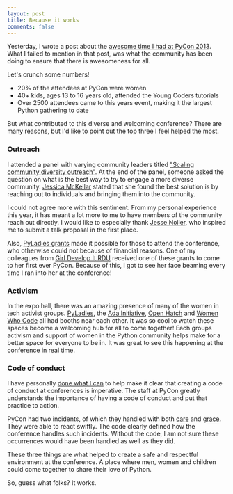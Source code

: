 ```yaml
---
layout: post
title: Because it works
comments: false
---
```


Yesterday, I wrote a post about the [awesome time I had at PyCon 2013](/blog/2013/03/20/thoughts-after-attending-my-second-pycon/). What I failed to mention in that post, was what the community has been doing to ensure that there is awesomeness for all.

Let's crunch some numbers!

- 20% of the attendees at PyCon were women
- 40+ kids, ages 13 to 16 years old, attended the Young Coders tutorials
- Over 2500 attendees came to this years event, making it the largest Python gathering to date

But what contributed to this diverse and welcoming conference? There are many reasons, but I'd like to point out the top three I feel helped the most.

### Outreach

I attended a panel with varying community leaders titled ["Scaling community diversity outreach"](https://us.pycon.org/2013/schedule/presentation/104/). At the end of the panel, someone asked the question on what is the best way to try to engage a more diverse community. [Jessica McKellar](http://web.mit.edu/jesstess/) stated that she found the best solution is by reaching out to individuals and bringing them into the community.

I could not agree more with this sentiment. From my personal experience this year, it has meant a lot more to me to have members of the community reach out directly. I would like to especially thank [Jesse Noller](http://jessenoller.com/), who inspired me to submit a talk proposal in the first place.

Also, [PyLadies grants](https://us.pycon.org/2013/assistance/) made it possible for those to attend the conference, who otherwise could not because of financial reasons. One of my colleagues from [Girl Develop It RDU](http://www.meetup.com/Girl-Develop-It-RDU/) received one of these grants to come to her first ever PyCon. Because of this, I got to see her face beaming every time I ran into her at the conference!

### Activism

In the expo hall, there was an amazing presence of many of the women in tech activist groups. [PyLadies](http://www.pyladies.com/), the [Ada Initiative](http://adainitiative.org/), [Open Hatch](https://openhatch.org/) and [Women Who Code](http://www.meetup.com/Women-Who-Code-SF/) all had booths near each other. It was so cool to watch these spaces become a welcoming hub for all to come together! Each groups activism and support of women in the Python community helps make for a better space for everyone to be in. It was great to see this happening at the conference in real time.

### Code of conduct

I have personally [done what I can](http://letsgetlouder.com/) to help make it clear that creating a code of conduct at conferences is imperative. The staff at PyCon greatly understands the importance of having a code of conduct and put that practice to action. 

PyCon had two incidents, of which they handled with both [care](http://pycon.blogspot.com/2013/03/pycons-response-to-inapropriate.html) and [grace](http://pycon.blogspot.com/2013/03/pycon-response-to-inappropriate.html). They were able to react swiftly. The code clearly defined how the conference handles such incidents. Without the code, I am not sure these occurrences would have been handled as well as they did. 

These three things are what helped to create a safe and respectful environment at the conference. A place where men, women and children could come together to share their love of Python.

So, guess what folks? It works.